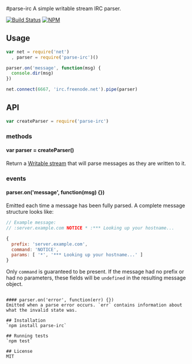 #parse-irc
A simple writable stream IRC parser.

[![Build Status](https://travis-ci.org/tec27/parse-irc.png?branch=master)](https://travis-ci.org/tec27/parse-irc)
[![NPM](https://img.shields.io/npm/v/parse-irc.svg)](https://www.npmjs.org/package/parse-irc)

## Usage
```JavaScript
var net = require('net')
  , parser = require('parse-irc')()

parser.on('message', function(msg) {
  console.dir(msg)
})

net.connect(6667, 'irc.freenode.net').pipe(parser)
```

## API
```JavaScript
var createParser = require('parse-irc')
```
### methods
#### var parser = createParser()
Return a [Writable stream](http://nodejs.org/docs/latest/api/stream.html#stream_class_stream_writable)
that will parse messages as they are written to it.

### events
#### parser.on('message', function(msg) {})
Emitted each time a message has been fully parsed. A complete message structure looks like:
```JavaScript
// Example message:
// :server.example.com NOTICE * :*** Looking up your hostname...

{
  prefix: 'server.example.com',
  command: 'NOTICE',
  params: [ '*', '*** Looking up your hostname...' ]
}
```
Only `command` is guaranteed to be present. If the message had no prefix or had no parameters,
these fields will be `undefined` in the resulting message object.
```

#### parser.on('error', function(err) {})
Emitted when a parse error occurs. `err` contains information about what the invalid state was.

## Installation
`npm install parse-irc`

## Running tests
`npm test`

## License
MIT
